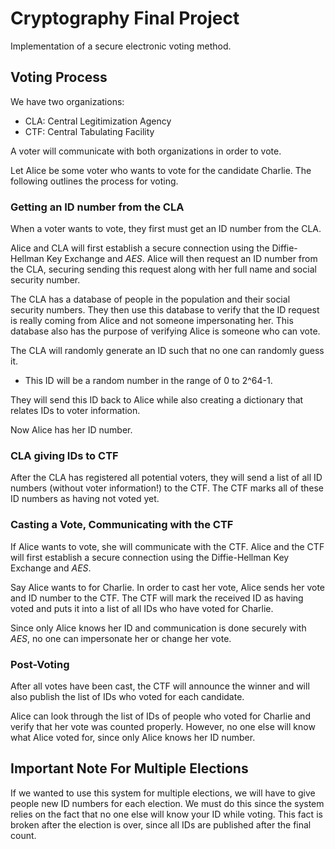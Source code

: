 # Cryptography Final Project

Implementation of a secure electronic voting method.

## Voting Process
We have two organizations:
- CLA: Central Legitimization Agency
- CTF: Central Tabulating Facility

A voter will communicate with both organizations in order to vote.

Let Alice be some voter who wants to vote for the candidate Charlie.
The following outlines the process for voting.

### Getting an ID number from the CLA
When a voter wants to vote, they first must get an ID number from the CLA.

Alice and CLA will first establish a secure connection using the Diffie-Hellman Key Exchange and *AES*.
Alice will then request an ID number from the CLA, securing sending this request along with her full name and social security number.

The CLA has a database of people in the population and their social security numbers.
They then use this database to verify that the ID request is really coming from Alice and not someone impersonating her.
This database also has the purpose of verifying Alice is someone who can vote.

The CLA will randomly generate an ID such that no one can randomly guess it.
- This ID will be a random number in the range of 0 to 2^64-1.

They will send this ID back to Alice while also creating a dictionary that relates IDs to voter information.

Now Alice has her ID number.

### CLA giving IDs to CTF
After the CLA has registered all potential voters, they will send a list of all ID numbers (without voter information!) to the CTF.
The CTF marks all of these ID numbers as having not voted yet.

### Casting a Vote, Communicating with the CTF
If Alice wants to vote, she will communicate with the CTF.
Alice and the CTF will first establish a secure connection using the Diffie-Hellman Key Exchange and *AES*.

Say Alice wants to for Charlie.
In order to cast her vote, Alice sends her vote and ID number to the CTF.
The CTF will mark the received ID as having voted and puts it into a list of all IDs who have voted for Charlie.

Since only Alice knows her ID and communication is done securely with *AES*, no one can impersonate her or change her vote.

### Post-Voting
After all votes have been cast, the CTF will announce the winner and will also publish the list of IDs who voted for each candidate.

Alice can look through the list of IDs of people who voted for Charlie and verify that her vote was counted properly.
However, no one else will know what Alice voted for, since only Alice knows her ID number.


## Important Note For Multiple Elections
If we wanted to use this system for multiple elections, we will have to give people new ID numbers for each election.
We must do this since the system relies on the fact that no one else will know your ID while voting.
This fact is broken after the election is over, since all IDs are published after the final count.